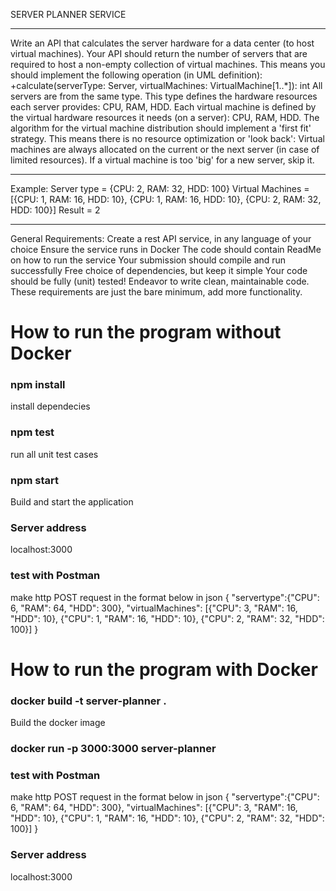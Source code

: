 SERVER PLANNER SERVICE

---

Write an API that calculates the server hardware for a data center (to host virtual machines).
Your API should return the number of servers that are required to host a non-empty collection of virtual machines.
This means you should implement the following operation (in UML definition):
+calculate(serverType: Server, virtualMachines: VirtualMachine[1..*]): int
All servers are from the same type. This type defines the hardware resources each server provides: CPU, RAM, HDD.
Each virtual machine is defined by the virtual hardware resources it needs (on a server): CPU, RAM, HDD.
The algorithm for the virtual machine distribution should implement a 'first fit' strategy.
This means there is no resource optimization or 'look back': Virtual machines are always allocated on the current or the next server (in case of limited resources).
If a virtual machine is too 'big' for a new server, skip it.

---

Example:
Server type = {CPU: 2, RAM: 32, HDD: 100}
Virtual Machines = [{CPU: 1, RAM: 16, HDD: 10}, {CPU: 1, RAM: 16, HDD: 10}, {CPU: 2, RAM: 32, HDD: 100}]
Result = 2

---

General Requirements:
Create a rest API service, in any language of your choice
Ensure the service runs in Docker
The code should contain ReadMe on how to run the service
Your submission should compile and run successfully
Free choice of dependencies, but keep it simple
Your code should be fully (unit) tested!
Endeavor to write clean, maintainable code.
These requirements are just the bare minimum, add more functionality.

# How to run the program without Docker

### npm install

install dependecies

### npm test

run all unit test cases

### npm start

Build and start the application

### Server address

localhost:3000

### test with Postman

make http POST request in the format below in json
{
"servertype":{"CPU": 6, "RAM": 64, "HDD": 300},
"virtualMachines": [{"CPU": 3, "RAM": 16, "HDD": 10}, {"CPU": 1, "RAM": 16, "HDD": 10}, {"CPU": 2, "RAM": 32, "HDD": 100}]
}

# How to run the program with Docker

### docker build -t server-planner .

Build the docker image

### docker run -p 3000:3000 server-planner

### test with Postman

make http POST request in the format below in json
{
"servertype":{"CPU": 6, "RAM": 64, "HDD": 300},
"virtualMachines": [{"CPU": 3, "RAM": 16, "HDD": 10}, {"CPU": 1, "RAM": 16, "HDD": 10}, {"CPU": 2, "RAM": 32, "HDD": 100}]
}

### Server address

localhost:3000
